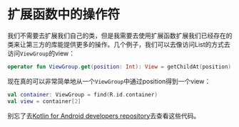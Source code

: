 # 扩展函数中的操作符

我们不需要去扩展我们自己的类，但是我需要去使用扩展函数扩展我们已经存在的类来让第三方的库能提供更多的操作。几个例子，我们可以去像访问List的方式去访问`ViewGroup`的view：

```kotlin
operator fun ViewGroup.get(position: Int): View = getChildAt(position)
```

现在真的可以非常简单地从一个`ViewGroup`中通过position得到一个view：

```kotlin
val container: ViewGroup = find(R.id.container)
val view = container[2]
```

别忘了去[Kotlin for Android developers repository]去查看这些代码。

[Kotlin for Android developers repository]:  https://github.com/antoniolg/Kotlin-for-Android-Developers